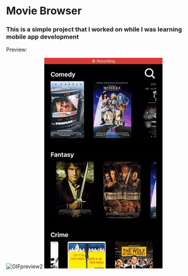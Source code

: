 <h1>Movie Browser</h1>

<h3>This is a simple project that I worked on while I was learning mobile app development</h3>


Preview:

![GIFpreview2](gif_preview2.gif) ![GIFpreview](gif_preview.gif)

